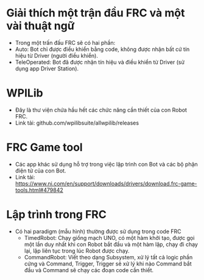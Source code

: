 # Giải thích một trận đầu FRC và một vài thuật ngữ
- Trong một trấn đấu FRC sẽ có hai phần:
 - Auto: Bot chỉ được điều khiển bằng code, không được nhận bất cứ tín hiệu từ Driver (người điều khiển).
 - TeleOperated: Bot đã được nhận tín hiệu và điều khiển từ Driver (sử dụng app Driver Station).
# WPILib
- Đây là thư viện chứa hầu hết các chức năng cần thiết của con Robot FRC.
- Link tải: github.com/wpilibsuite/allwpilib/releases
# FRC Game tool
- Các app khác sử dụng hỗ trợ trong việc lập trình con Bot và các bộ phận điện tử của con Bot.
- Link tải: https://www.ni.com/en/support/downloads/drivers/download.frc-game-tools.html#479842
# Lập trình trong FRC
- Có hai paradigm (mẫu hình) thường được sử dụng trong code FRC
  - TimedRobot: Chạy giống mạch UNO, có một hàm khởi tạo, được gọi một lần duy nhất khi con Robot bắt đầu và một hàm lặp, chạy đi chạy lại, lặp liên tục trong lúc Robot được chạy. 
  - CommandRobot: Viết theo dạng Subsystem, xử lý tất cả logic phần cứng và Command, Trigger, Trigger sẽ xử lý khi nào Command bắt đầu và Command sẽ chạy các đoạn code cần thiết.
